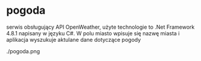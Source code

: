 # pogoda 

serwis obsługujący API OpenWeather, użyte technologie to .Net Framework 4.8.1 napisany w języku C#. 
W polu miasto wpisuje się nazwę miasta i aplikacja wyszukuje aktulane dane dotyczące pogody 

./pogoda.png
